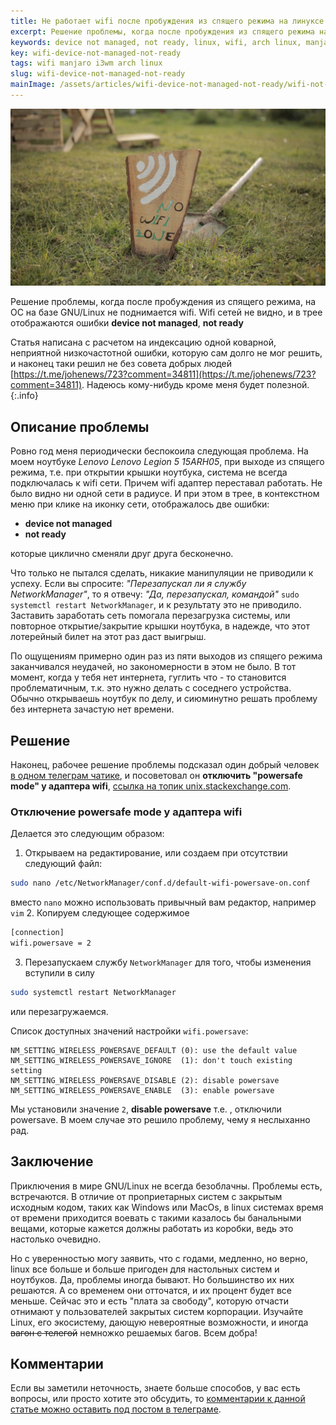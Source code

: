 ```yaml
---
title: Не работает wifi после пробуждения из спящего режима на линуксе
excerpt: Решение проблемы, когда после пробуждения из спящего режима на ОС на базе GNU/Linux не поднимается wifi. Wifi сетей не видно, и в трее отображаются ошибки "device not managed", "not ready"  
keywords: device not managed, not ready, linux, wifi, arch linux, manjaro, i3wm
key: wifi-device-not-managed-not-ready
tags: wifi manjaro i3wm arch linux
slug: wifi-device-not-managed-not-ready
mainImage: /assets/articles/wifi-device-not-managed-not-ready/wifi-not-work.jpg
---
```


<img alt="Фотография, брусок дерева вставлен в землю, вокруг зеленая трава. На бруске нарисована иконка wifi, надпись no wifi zone, рядом лежит лопата" src="/assets/articles/wifi-device-not-managed-not-ready/wifi-not-work.jpg"/>

Решение проблемы, когда после пробуждения из спящего режима, на ОС на базе GNU/Linux не поднимается wifi. 
Wifi сетей не видно, и в трее отображаются ошибки **device not managed**, **not ready**
<!--more-->

Статья написана с расчетом на индексацию одной коварной, неприятной низкочастотной ошибки,
которую сам долго не мог решить, и наконец таки решил не без совета добрых людей 
[https://t.me/johenews/723?comment=34811](https://t.me/johenews/723?comment=34811). Надеюсь кому-нибудь
кроме меня будет полезной. 
{:.info}

## Описание проблемы

Ровно год меня периодически беспокоила следующая проблема. На моем ноутбуке *Lenovo Lenovo Legion 5 15ARH05*, при выходе
из спящего режима, т.е. при открытии крышки ноутбука, система не всегда подключалась к wifi сети. Причем wifi адаптер
переставал работать. Не было видно ни одной сети в радиусе. И при этом в трее, в контекстном меню при клике на иконку
сети, отображалось две ошибки:

- **device not managed**
- **not ready**

которые циклично сменяли друг друга бесконечно.

Что только не пытался сделать, никакие манипуляции не приводили к успеху. Если вы спросите:
*"Перезапускал ли я службу NetworkManager"*, то я отвечу: *"Да, перезапускал, командой"* 
`sudo systemctl restart NetworkManager`, и к результату это не приводило. Заставить заработать сеть помогала 
перезагрузка системы, или повторное открытие/закрытие крышки ноутбука, в надежде, что этот лотерейный билет на этот
раз даст выигрыш.

По ощущениям примерно один раз из пяти выходов из спящего режима заканчивался неудачей, но закономерности в этом
не было. В тот момент, когда у тебя нет интернета, гуглить что - то становится проблематичным, т.к. это нужно делать
с соседнего устройства. Обычно открываешь ноутбук по делу, и сиюминутно решать проблему без интернета 
зачастую нет времени.

## Решение

Наконец, рабочее решение проблемы подсказал один добрый 
человек [в одном телеграм чатике](https://t.me/johenews/723?comment=34811), и посоветовал он
**отключить "powersafe mode" у адаптера wifi**, 
[ссылка на топик unix.stackexchange.com](https://unix.stackexchange.com/questions/269661/how-to-turn-off-wireless-power-management-permanently).

### Отключение powersafe mode у адаптера wifi

Делается это следующим образом:

1. Открываем на редактирование, или создаем при отсутствии следующий файл:
  ```bash
  sudo nano /etc/NetworkManager/conf.d/default-wifi-powersave-on.conf
  ```
  вместо `nano` можно использовать привычный вам редактор, например `vim`
2. Копируем следующее содержимое 
  ```bash
[connection]
wifi.powersave = 2
  ```
3. Перезапускаем службу `NetworkManager` для того, чтобы изменения вступили в силу
  ```bash
sudo systemctl restart NetworkManager
  ```
  или перезагружаемся.
  
Список доступных значений настройки `wifi.powersave`:

```
NM_SETTING_WIRELESS_POWERSAVE_DEFAULT (0): use the default value
NM_SETTING_WIRELESS_POWERSAVE_IGNORE  (1): don't touch existing setting
NM_SETTING_WIRELESS_POWERSAVE_DISABLE (2): disable powersave
NM_SETTING_WIRELESS_POWERSAVE_ENABLE  (3): enable powersave
```

Мы установили значение `2`, **disable powersave** т.е. , отключили powersave. В моем случае это решило проблему, чему
я неслыханно рад.

## Заключение

Приключения в мире GNU/Linux не всегда безоблачны. Проблемы есть, встречаются. В отличие от проприетарных систем
с закрытым исходным кодом, таких как Windows или MacOs, в linux системах время от времени приходится воевать
с такими казалось бы банальными вещами, которые кажется должны работать из коробки, ведь это настолько очевидно.

Но с уверенностью могу заявить, что с годами, медленно, но верно, linux все больше и больше пригоден для настольных
систем и ноутбуков. Да, проблемы иногда бывают. Но большинство их них решаются. А со временем они отточатся, и их
процент будет все меньше. Сейчас это и есть "плата за свободу", которую отчасти отнимают у пользователей
закрытых систем корпорации. Изучайте Linux, его экосистему, дающую невероятные возможности,
и иногда ~~вагон с телегой~~ немножко решаемых багов. Всем добра!

## Комментарии

Если вы заметили неточность, знаете больше способов, у вас есть вопросы, или просто хотите это обсудить, 
то [комментарии к данной статье можно оставить под постом в телеграме](https://t.me/igancev_ru/14).

